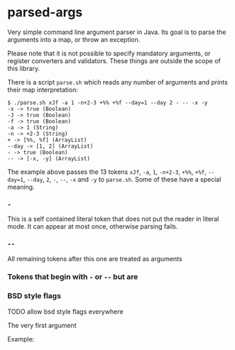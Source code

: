 # parsed-args

Very simple command line argument parser in Java.
Its goal is to parse the arguments into a map, or throw an exception.

Please note that it is not possible to specify mandatory arguments,
or register converters and validators.
These things are outside the scope of this library.

There is a script `parse.sh` which reads any number of arguments and prints their map interpretation:

    $ ./parse.sh xJf -a 1 -n+2-3 +%% +%f --day=1 --day 2 - -- -x -y
    -x -> true (Boolean)
    -J -> true (Boolean)
    -f -> true (Boolean)
    -a -> 1 (String)
    -n -> +2-3 (String)
    + -> [%%, %f] (ArrayList)
    --day -> [1, 2] (ArrayList)
    - -> true (Boolean)
    -- -> [-x, -y] (ArrayList)

The example above passes the 13 tokens `xJf`, `-a`, `1`, `-n+2-3`, `+%%`, `+%f`, `--day=1`,
`--day`, `2`, `-`, `--`, `-x` and `-y` to `parse.sh`. Some of these have a special meaning.


### `-`

This is a self contained literal token that does not put the reader in literal mode.
It can appear at most once, otherwise parsing fails.

### `--`

All remaining tokens after this one are treated as arguments

### Tokens that begin with `-` or `--` but are



### BSD style flags

TODO allow bsd style flags everywhere

The very first argument 

Example:
